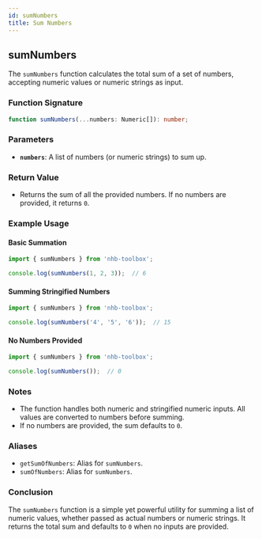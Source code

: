 ```yaml
---
id: sumNumbers  
title: Sum Numbers  
---
```


## sumNumbers

The `sumNumbers` function calculates the total sum of a set of numbers, accepting numeric values or numeric strings as input.

### Function Signature

```typescript
function sumNumbers(...numbers: Numeric[]): number;
```

### Parameters

- **`numbers`**: A list of numbers (or numeric strings) to sum up.

### Return Value

- Returns the sum of all the provided numbers. If no numbers are provided, it returns `0`.

### Example Usage

#### Basic Summation

```typescript
import { sumNumbers } from 'nhb-toolbox';

console.log(sumNumbers(1, 2, 3));  // 6
```

#### Summing Stringified Numbers

```typescript
import { sumNumbers } from 'nhb-toolbox';

console.log(sumNumbers('4', '5', '6'));  // 15
```

#### No Numbers Provided

```typescript
import { sumNumbers } from 'nhb-toolbox';

console.log(sumNumbers());  // 0
```

### Notes

- The function handles both numeric and stringified numeric inputs. All values are converted to numbers before summing.
- If no numbers are provided, the sum defaults to `0`.

### Aliases

- `getSumOfNumbers`: Alias for `sumNumbers`.
- `sumOfNumbers`: Alias for `sumNumbers`.

### Conclusion

The `sumNumbers` function is a simple yet powerful utility for summing a list of numeric values, whether passed as actual numbers or numeric strings. It returns the total sum and defaults to `0` when no inputs are provided.

